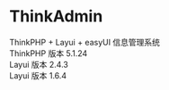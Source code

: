 # ThinkAdmin
ThinkPHP + Layui + easyUI 信息管理系统</br>
ThinkPHP 版本 5.1.24 </br>
Layui    版本 2.4.3  </br>
Layui    版本 1.6.4  </br>